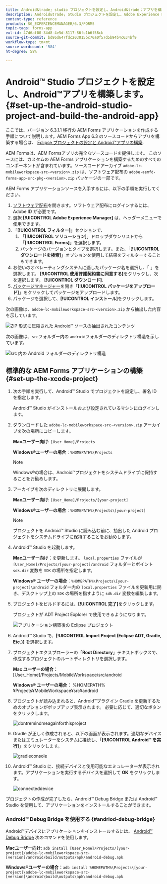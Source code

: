 ```yaml
---
title: Android&trade; studio プロジェクトを設定し、Android&trade；アプリを構築します。
description: Android&trade; Studio プロジェクトを設定し、Adobe Experience Manager (AEM) Formsアプリ用のインストーラーを構築する手順
content-type: reference
products: SG_EXPERIENCEMANAGER/6.3/FORMS
topic-tags: forms-app
exl-id: 47d6af00-34d8-4e5d-8117-86fc1b6f58cb
source-git-commit: bd86d647fdc203015bc70a0f57d5b94b4c634bf9
workflow-type: tm+mt
source-wordcount: '584'
ht-degree: 58%

---
```


# Android™ Studio プロジェクトを設定し、Android™アプリを構築します。 {#set-up-the-android-studio-project-and-build-the-android-app}

ここでは、バージョン 6.3.1.1 移行の AEM Forms アプリケーションを作成する手順について説明します。AEM Forms App 6.3 のソースコードからアプリを構築する場合は、 [Eclipse プロジェクトの設定と Android™アプリの構築](/help/forms/using/setup-eclipse-project-build-installer.md).

AEM Formsは、AEM Formsアプリの完全なソースコードを提供します。 このソースには、カスタムの AEM Forms アプリケーションを構築するためのすべてのコンポーネントが含まれています。ソースコードアーカイブ `adobe-lc-mobileworkspace-src-<version>.zip` は、ソフトウェア配布の `adobe-aemfd-forms-app-src-pkg-<version>.zip` パッケージの一部です。

AEM Forms アプリケーションソースを入手するには、以下の手順を実行してください。

1. [ソフトウェア配布](https://experience.adobe.com/downloads)を開きます。ソフトウェア配布にログインするには、Adobe ID が必要です。
1. 選択 **[!UICONTROL Adobe Experience Manager]** は、ヘッダーメニューで使用できます。
1. 「**[!UICONTROL フィルター]**」セクションで、
   1. 「**[!UICONTROL ソリューション]**」ドロップダウンリストから「**[!UICONTROL Forms]**」を選択します。
   2. パッケージのバージョンとタイプを選択します。また、「**[!UICONTROL ダウンロードを検索]**」オプションを使用して結果をフィルターすることもできます。
1. お使いのオペレーティングシステムに適したパッケージ名を選択し、「 」を選択します。 **[!UICONTROL 使用許諾契約書に同意する]**&#x200B;をクリックし、次を選択します。 **[!UICONTROL ダウンロード]**.
1. [パッケージマネージャー](https://experienceleague.adobe.com/docs/experience-manager-65/administering/contentmanagement/package-manager.html?lang=ja)を開き「**[!UICONTROL パッケージをアップロード]**」をクリックしてパッケージをアップロードします。
1. パッケージを選択して、**[!UICONTROL インストール]**&#x200B;をクリックします。

次の画像は、`adobe-lc-mobileworkspace-src-<version>.zip` から抽出した内容を示しています。

![ZIP 形式に圧縮された Android™ ソースの抽出されたコンテンツ](assets/mws-content-1.png)

次の画像は、`src`フォルダー内の `android`フォルダーのディレクトリ構造を示しています。

![src 内の Android フォルダーのディレクトリ構造](assets/android-folder.png)

## 標準的な AEM Forms アプリケーションの構築 {#set-up-the-xcode-project}

1. 次の手順を実行して、Android™ Studio でプロジェクトを設定し、署名 ID を指定します。

   Android™ Studio がインストールおよび設定されているマシンにログインします。

1. ダウンロードした `adobe-lc-mobileworkspace-src-<version>.zip` アーカイブを次の場所にコピーします。

   **Macユーザー向け**: `[User_Home]/Projects`

   **Windows®ユーザーの場合**：`%HOMEPATH%\Projects`

   >[!NOTE]
   >
   >Windows®の場合は、Android™プロジェクトをシステムドライブに保持することをお勧めします。

1. アーカイブを次のディレクトリに展開します。

   **Macユーザー向け**: `[User_Home]/Projects/[your-project]`

   **Windows®ユーザーの場合**：`%HOMEPATH%\Projects\[your-project]`

   >[!NOTE]
   >
   プロジェクトを Android™ Studio に読み込む前に、抽出した Android プロジェクトをシステムドライブに保持することをお勧めします。

1. Android™ Studio を起動します。

   **Macユーザー向け**：を更新します。 `local.properties` ファイルが `[User_Home]/Projects/[your-project]/android` フォルダーとポイント `sdk.dir` 変数を `SDK` の場所を指定します。

   **Windows® ユーザーの場合**：`%HOMEPATH%\Projects\[your-project]\android` フォルダー内の `local.properties` ファイルを更新用に開き、デスクトップ上の `SDK` の場所を指すように `sdk.dir` 変数を編集します。

1. プロジェクトをビルドするには、**[!UICONTROL 完了]**&#x200B;をクリックします。

   プロジェクトが ADT Project Explorer で使用できるようになります。 

   ![アプリケーション構築後の Eclipse プロジェクト](assets/eclipsebuildmws.png)

1. Android™ Studio で、**[!UICONTROL Import Project (Eclipse ADT, Gradle, Etc.)]** を選択します。
1. プロジェクトエクスプローラーの「**Root Directory**」テキストボックスで、作成するプロジェクトのルートディレクトリを選択します。

   **Mac ユーザーの場合：** [User_Home]/Projects/MobileWorkspace/src/android

   **Windows® ユーザーの場合：** %HOMEPATH%¥Projects¥MobileWorkspace¥src¥android

1. プロジェクトが読み込まれると、Android™プラグイン Gradle を更新するためのオプションがポップアップ表示されます。 必要に応じて、適切なボタンをクリックします。

   ![dontremindmeagainforthisproject](assets/dontremindmeagainforthisproject.png)

1. Gradle が正しく作成されると、以下の画面が表示されます。適切なデバイスまたはエミュレーターをシステムに接続し、「**[!UICONTROL Android™ を実行]**」をクリックします。

   ![gradleconsole](assets/gradleconsole.png)

1. Android™ Studio に、接続デバイスと使用可能なエミュレーターが表示されます。アプリケーションを実行するデバイスを選択して **OK** をクリックします。

   ![connecteddevice](assets/connecteddevice.png)

プロジェクトの作成が完了したら、Android™ Debug Bridge または Android™ Studio を使用して、アプリケーションをインストールすることができます。

### Android™ Debug Bridge を使用する {#andriod-debug-bridge}

Android™デバイスにアプリケーションをインストールするには、 [Android™ Debug Bridge](https://developer.android.com/tools/adb) 次のコマンドを使用します。

**Macユーザー向け**: `adb install [User_Home]/Projects/[your-project]/adobe-lc-mobileworkspace-src-[version]/android/build/outputs/apk/android-debug.apk`

**Windows®ユーザーの場合**：`adb install %HOMEPATH%\Projects\[your-project]\adobe-lc-mobileworkspace-src-[version]\android\build\outputs\apk\android-debug.apk`
